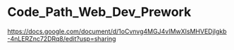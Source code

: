 # Code_Path_Web_Dev_Prework
https://docs.google.com/document/d/1oCvnvg4MGJ4vIMwXIsMHVEDjIgkb-4nLERZnc72DRq8/edit?usp=sharing
